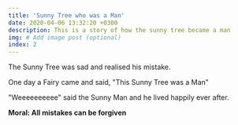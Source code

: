 ```yaml
---
title: 'Sunny Tree who was a Man'
date: 2020-04-06 13:32:20 +0300
description: This is a story of how the sunny tree became a man
img: # Add image post (optional)
index: 2
---
```


The Sunny Tree was sad and realised his mistake.

One day a Fairy came and said, "This Sunny Tree was a Man" 

"Weeeeeeeeee" said the Sunny Man and he lived happily ever after. 


**Moral: All mistakes can be forgiven**
